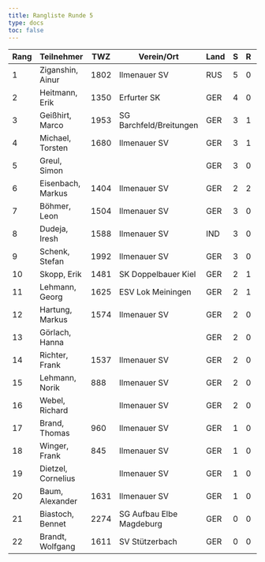 ```yaml
---
title: Rangliste Runde 5
type: docs
toc: false
---
```


| Rang | Teilnehmer         | TWZ  | Verein/Ort               | Land | S   | R   | V   | Punkte | Buchh | SoBerg |
| ---- | ------------------ | ---- | ------------------------ | ---- | --- | --- | --- | ------ | ----- | ------ |
| 1    | Ziganshin, Ainur   | 1802 | Ilmenauer SV             | RUS  | 5   | 0   | 0   | 5.0    | 16.0  | 16.00  |
| 2    | Heitmann, Erik     | 1350 | Erfurter SK              | GER  | 4   | 0   | 1   | 4.0    | 15.5  | 10.50  |
| 3    | Geißhirt, Marco    | 1953 | SG Barchfeld/Breitungen  | GER  | 3   | 1   | 1   | 3.5    | 15.5  | 10.75  |
| 4    | Michael, Torsten   | 1680 | Ilmenauer SV             | GER  | 3   | 1   | 1   | 3.5    | 13.0  | 8.00   |
| 5    | Greul, Simon       |      |                          | GER  | 3   | 0   | 2   | 3.0    | 16.5  | 8.00   |
| 6    | Eisenbach, Markus  | 1404 | Ilmenauer SV             | GER  | 2   | 2   | 1   | 3.0    | 14.0  | 7.50   |
| 7    | Böhmer, Leon       | 1504 | Ilmenauer SV             | GER  | 3   | 0   | 2   | 3.0    | 13.0  | 6.00   |
| 8    | Dudeja, Iresh      | 1588 | Ilmenauer SV             | IND  | 3   | 0   | 2   | 3.0    | 12.5  | 5.50   |
| 9    | Schenk, Stefan     | 1992 | Ilmenauer SV             | GER  | 3   | 0   | 2   | 3.0    | 11.5  | 5.00   |
| 10   | Skopp, Erik        | 1481 | SK Doppelbauer Kiel      | GER  | 2   | 1   | 2   | 2.5    | 12.5  | 4.25   |
| 11   | Lehmann, Georg     | 1625 | ESV Lok Meiningen        | GER  | 2   | 1   | 2   | 2.5    | 12.0  | 3.50   |
| 12   | Hartung, Markus    | 1574 | Ilmenauer SV             | GER  | 2   | 0   | 3   | 2.0    | 15.0  | 4.00   |
| 13   | Görlach, Hanna     |      |                          | GER  | 2   | 0   | 3   | 2.0    | 13.5  | 4.00   |
| 14   | Richter, Frank     | 1537 | Ilmenauer SV             | GER  | 2   | 0   | 3   | 2.0    | 13.0  | 3.00   |
| 15   | Lehmann, Norik     | 888  | Ilmenauer SV             | GER  | 2   | 0   | 3   | 2.0    | 9.0   | 3.00   |
| 16   | Webel, Richard     |      | Ilmenauer SV             | GER  | 2   | 0   | 3   | 2.0    | 8.0   | 2.00   |
| 17   | Brand, Thomas      | 960  | Ilmenauer SV             | GER  | 1   | 0   | 4   | 1.0    | 13.0  | 2.00   |
| 18   | Winger, Frank      | 845  | Ilmenauer SV             | GER  | 1   | 0   | 4   | 1.0    | 11.0  | 1.00   |
| 19   | Dietzel, Cornelius |      | Ilmenauer SV             | GER  | 1   | 0   | 4   | 1.0    | 7.5   | 1.00   |
| 20   | Baum, Alexander    | 1631 | Ilmenauer SV             | GER  | 1   | 0   | 1   | 1.0    | 6.0   | 1.00   |
| 21   | Biastoch, Bennet   | 2274 | SG Aufbau Elbe Magdeburg | GER  | 0   | 0   | 1   | 0.0    | 3.0   | 0.00   |
| 22   | Brandt, Wolfgang   | 1611 | SV Stützerbach           | GER  | 0   | 0   | 1   | 0.0    | 2.5   | 0.00   |